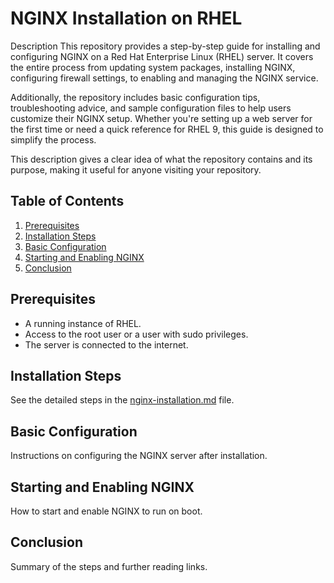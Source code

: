 # NGINX Installation on RHEL

Description
This repository provides a step-by-step guide for installing and configuring NGINX on a Red Hat Enterprise Linux (RHEL) server. It covers the entire process from updating system packages, installing NGINX, configuring firewall settings, to enabling and managing the NGINX service.

Additionally, the repository includes basic configuration tips, troubleshooting advice, and sample configuration files to help users customize their NGINX setup. Whether you're setting up a web server for the first time or need a quick reference for RHEL 9, this guide is designed to simplify the process.

This description gives a clear idea of what the repository contains and its purpose, making it useful for anyone visiting your repository.

## Table of Contents
1. [Prerequisites](#prerequisites)
2. [Installation Steps](#installation-steps)
3. [Basic Configuration](#basic-configuration)
4. [Starting and Enabling NGINX](#starting-and-enabling-nginx)
5. [Conclusion](#conclusion)

## Prerequisites

- A running instance of RHEL.
- Access to the root user or a user with sudo privileges.
- The server is connected to the internet.

## Installation Steps

See the detailed steps in the [nginx-installation.md](nginx-installation.md) file.

## Basic Configuration

Instructions on configuring the NGINX server after installation.

## Starting and Enabling NGINX

How to start and enable NGINX to run on boot.

## Conclusion

Summary of the steps and further reading links.
